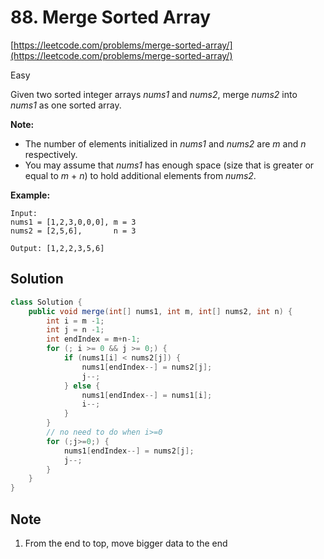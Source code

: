 # 88. Merge Sorted Array

[https://leetcode.com/problems/merge-sorted-array/](https://leetcode.com/problems/merge-sorted-array/)

Easy

Given two sorted integer arrays _nums1_ and _nums2_, merge _nums2_ into _nums1_ as one sorted array.

**Note:**

* The number of elements initialized in _nums1_ and _nums2_ are _m_ and _n_ respectively.
* You may assume that _nums1_ has enough space \(size that is greater or equal to _m_ + _n_\) to hold additional elements from _nums2_.

**Example:**

```text
Input:
nums1 = [1,2,3,0,0,0], m = 3
nums2 = [2,5,6],       n = 3

Output: [1,2,2,3,5,6]
```

## Solution

```java
class Solution {
    public void merge(int[] nums1, int m, int[] nums2, int n) {
        int i = m -1;
        int j = n -1;
        int endIndex = m+n-1;
        for (; i >= 0 && j >= 0;) {
            if (nums1[i] < nums2[j]) {
                nums1[endIndex--] = nums2[j];
                j--;
            } else {
                nums1[endIndex--] = nums1[i];
                i--;
            }
        }
        // no need to do when i>=0
        for (;j>=0;) {
            nums1[endIndex--] = nums2[j];
            j--;
        }
    }
}
```

## Note

1. From the end to top, move bigger data  to the end

